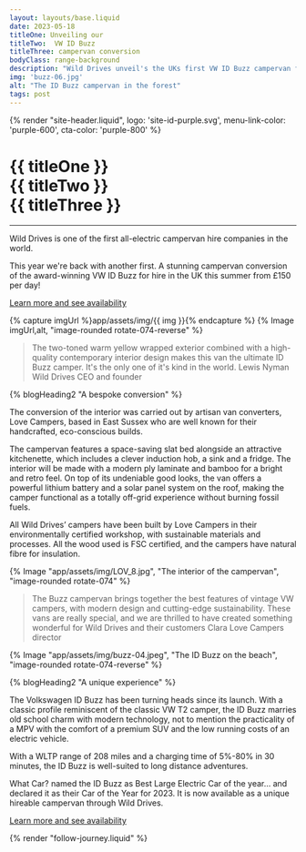 ```yaml
---
layout: layouts/base.liquid
date: 2023-05-18
titleOne: Unveiling our 
titleTwo:  VW ID Buzz
titleThree: campervan conversion
bodyClass: range-background
description: "Wild Drives unveil's the UKs first VW ID Buzz campervan for hire"
img: 'buzz-06.jpg'
alt: "The ID Buzz campervan in the forest"
tags: post
---
```

{% render "site-header.liquid", logo: 'site-id-purple.svg', menu-link-color: 'purple-600', cta-color: 'purple-800' %}
<main class="wrapper">
<h1 class="color-purple-900">{{ titleOne }} <br>
    <span class="color-purple-700">{{ titleTwo }}</span> <br>
    {{ titleThree }}
</h1>
<hr class="hr hr--green-500 hr--right hr--margin-small">

<div class="grid-container align-items-top margin-spacing-b">
<div class="grid-container__item-span-4">
    
Wild Drives is one of the first all-electric campervan hire companies in the world. 

This year we're back with another first. A stunning campervan conversion of the award-winning VW ID Buzz for hire in the UK this summer from £150 per day!

<a href="/our-vans/buzz/" target="_blank" class="cta cta--no-margin cta--orange">Learn more and see availability</a>
</div>
<div class="grid-container__item-span-4 margin-top-neg-5-desktop-only">
{% capture imgUrl %}app/assets/img/{{ img }}{% endcapture %}
{% Image imgUrl,alt, "image-rounded rotate-074-reverse" %}
</div>

</div>

 <blockquote class="margin-vw-top-6">
        The two-toned warm yellow wrapped exterior combined with a high-quality contemporary interior design makes this van the ultimate ID Buzz camper. It's the only one of it's kind in the world. 
        <span class="color-purple-500">Lewis Nyman</span>
        <span class="color-green-500 font-bitter">Wild Drives CEO and founder</span>
    </blockquote>

<div class="grid-container align-items-top margin-spacing-a">
<div class="grid-container__item-span-4">
{% blogHeading2 "A bespoke conversion" %}

The conversion of the interior was carried out by artisan van converters, Love Campers, based in East Sussex who are well known for their handcrafted, eco-conscious builds. 

The campervan features a space-saving slat bed alongside an attractive kitchenette, which includes a clever induction hob, a sink and a fridge. The interior will be made with a modern ply laminate and bamboo for a bright and retro feel. On top of its undeniable good looks, the van offers a powerful lithium battery and a solar panel system on the roof, making the camper functional as a totally off-grid experience without burning fossil fuels. 

All Wild Drives’ campers have been built by Love Campers in their environmentally certified workshop, with sustainable materials and processes. All the wood used is FSC certified, and the campers have natural fibre for insulation.

</div>
<div class="grid-container__item-span-4">
{% Image "app/assets/img/LOV_8.jpg", "The interior of the campervan", "image-rounded rotate-074" %}
</div>
</div>

 <blockquote class="margin-vw-top-3">
        The Buzz campervan brings together the best features of vintage VW campers, with modern design and cutting-edge sustainability.  These vans are really special, and we are thrilled to have created something wonderful for Wild Drives and their customers
        <span class="color-purple-500">Clara</span>
        <span class="color-green-500 font-bitter">Love Campers director</span>
    </blockquote>


<div class="grid-container align-items-top margin-spacing-a">
<div class="grid-container__item-span-4">
{% Image "app/assets/img/buzz-04.jpeg", "The ID Buzz on the beach", "image-rounded rotate-074-reverse" %}
</div>
<div class="grid-container__item-span-4">
    
{% blogHeading2 "A unique experience" %}

The Volkswagen ID Buzz has been turning heads since its launch. With a classic profile reminiscent of the classic VW T2 camper, the ID Buzz marries old school charm with modern technology, not to mention the practicality of a MPV with the comfort of a premium SUV and the low running costs of an electric vehicle. 

With a WLTP range of 208 miles and a charging time of 5%-80% in 30 minutes, the ID Buzz is well-suited to long distance adventures.

What Car? named the ID Buzz as Best Large Electric Car of the year… and declared it as their Car of the Year for 2023. It is now available as a unique hireable campervan through Wild Drives.  

<a href="/our-vans/buzz/" target="_blank" class="cta cta--no-margin cta--orange">Learn more and see availability</a>

</div>

</div>

{% render "follow-journey.liquid" %}
</main>
    
